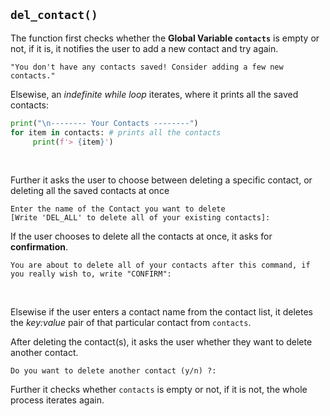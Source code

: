## `del_contact()` 

The function first checks whether the **Global Variable `contacts`** is empty or not, if it is, it notifies the user to add a new contact and try again.

```
"You don't have any contacts saved! Consider adding a few new contacts."
```

Elsewise, an _indefinite while loop_ iterates, where it prints all the saved contacts:

```py
print("\n-------- Your Contacts --------")
for item in contacts: # prints all the contacts
     print(f'> {item}')
```

<br> 

Further it asks the user to choose between deleting a specific contact, or deleting all the saved contacts at once

```
Enter the name of the Contact you want to delete
[Write 'DEL_ALL' to delete all of your existing contacts]: 
```
If the user chooses to delete all the contacts at once, it asks for **confirmation**.
```
You are about to delete all of your contacts after this command, if you really wish to, write "CONFIRM":
```
<br>

Elsewise if the user enters a contact name from the contact list, it deletes the *key:value* pair of that particular contact from `contacts`. 

After deleting the contact(s), it asks the user whether they want to delete another contact. 

```
Do you want to delete another contact (y/n) ?:
```

Further it checks whether `contacts` is empty or not, if it is not, the whole process iterates again.
